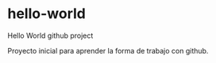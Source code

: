 # hello-world
Hello World github project

Proyecto inicial para aprender la forma de trabajo con github.
